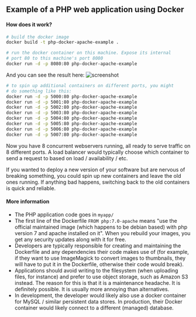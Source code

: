 ## Example of a PHP web application using Docker


#### How does it work?

```bash
# build the docker image
docker build -t php-docker-apache-example .

# run the docker container on this machine. Expose its internal
# port 80 to this machine's port 8080
docker run -d -p 8080:80 php-docker-apache-example
```

And you can see the result here:
![screenshot](https://raw.githubusercontent.com/fuhrysteve/php-docker-apache-example/master/example.jpg)

```bash
# to spin up additional containers on different ports, you might
# do something like this:
docker run -d -p 5000:80 php-docker-apache-example
docker run -d -p 5001:80 php-docker-apache-example
docker run -d -p 5002:80 php-docker-apache-example
docker run -d -p 5003:80 php-docker-apache-example
docker run -d -p 5004:80 php-docker-apache-example
docker run -d -p 5005:80 php-docker-apache-example
docker run -d -p 5006:80 php-docker-apache-example
docker run -d -p 5007:80 php-docker-apache-example
```
Now you have 8 concurrent webservers running, all ready to serve
traffic on 8 different ports. A load balancer would typically
choose which container to send a request to based on load /
availability / etc.

If you wanted to deploy a new version of your software but are nervous
of breaking something, you could spin up new containers and leave the
old ones running. If anything bad happens, switching back to the old
containers is quick and reliable.


#### More information

* The PHP application code goes in `myapp/`
* The first line of the Dockerfile `FROM php:7.0-apache` means "use
  the official maintained image (which happens to be debian based)
  with php version 7 and apache installed on it". When you rebuild your
  images, you get any security updates along with it for free.
* Developers are typically responsible for creating and maintaining 
  the Dockerfile and any dependencies their code makes use of (for
  example, if they want to use ImageMagick to convert images to
  thumbnails, they will have to put it in the Dockerfile, otherwise
  their code would break).
* Applications should avoid writing to the filesystem (when uploading
  files, for instance) and prefer to use object storage, such as
  Amazon S3 instead. The reason for this is that it is a maintenance
  headache. It is definitely possible. It is usually more annoying
  than alternatives.
* In development, the developer would likely also use a docker container
  for MySQL / similar persistent data stores. In production, their Docker
  container would likely connect to a different (managed) database.
